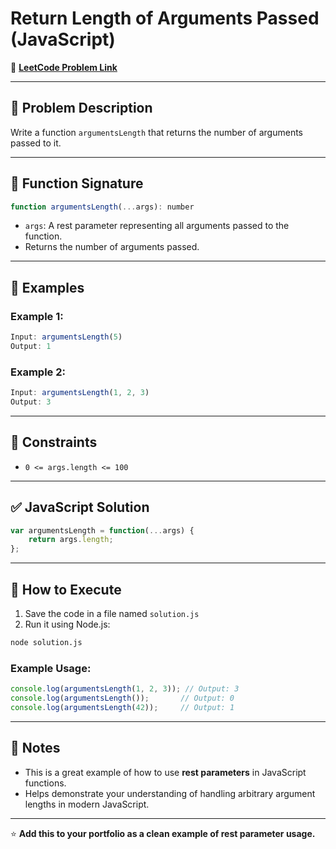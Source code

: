 # Return Length of Arguments Passed (JavaScript)

🔗 **[LeetCode Problem Link](https://leetcode.com/problems/return-length-of-arguments-passed/description/?envType=study-plan-v2&envId=30-days-of-javascript)**

---

## 📖 Problem Description

Write a function `argumentsLength` that returns the number of arguments passed to it.

---

## 🧾 Function Signature

```javascript
function argumentsLength(...args): number
```

- `args`: A rest parameter representing all arguments passed to the function.
- Returns the number of arguments passed.

---

## 📝 Examples

### Example 1:
```javascript
Input: argumentsLength(5)
Output: 1
```

### Example 2:
```javascript
Input: argumentsLength(1, 2, 3)
Output: 3
```

---

## 🚧 Constraints

- `0 <= args.length <= 100`

---

## ✅ JavaScript Solution

```javascript
var argumentsLength = function(...args) {
    return args.length;
};
```

---

## 🚀 How to Execute

1. Save the code in a file named `solution.js`
2. Run it using Node.js:

```bash
node solution.js
```

### Example Usage:

```javascript
console.log(argumentsLength(1, 2, 3)); // Output: 3
console.log(argumentsLength());       // Output: 0
console.log(argumentsLength(42));     // Output: 1
```

---

## 📌 Notes

- This is a great example of how to use **rest parameters** in JavaScript functions.
- Helps demonstrate your understanding of handling arbitrary argument lengths in modern JavaScript.

---

⭐ **Add this to your portfolio as a clean example of rest parameter usage.**